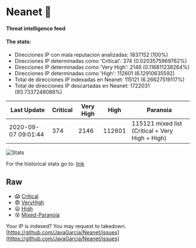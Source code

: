# Neanet :hocho:
#### Threat intelligence feed
#### The stats:

- Direcciones IP con mala reputacion analizadas: 1837152 (100%)
- Direcciones IP determinadas como 'Critical':  374 (0.0203575969762%)
- Direcciones IP determinadas como 'Very High':  2146 (0.116811238264%)
- Direcciones IP determinadas como 'High':  112601 (6.12910635592)
- Total de direcciones IP indexadas en Neanet:  115121 (6.26627519117%)
- Total de direcciones IP descartadas en Neanet:  1722031 (93.7337248088%)

| Last Update | Critical | Very High | High | Paranoia |
| --- | --- | --- | --- | --- |
| 2020-09-07 09:01:44 | 374 | 2146 | 112601 | 115121 mixed list (Critical + Very High + High)|

![Stats](https://docs.google.com/spreadsheets/d/e/2PACX-1vSnaNMIXVabIpDJjufMlzH7poXnshF3mgd8Is1g9ytUEzVsP5my4Trn8f-xkoLLQ38xpL3HtmUexLo6/pubchart?oid=501124687&format=image)

For the historical stats go to: [link](/stats.csv)
## Raw
- :scream: [Critical](https://raw.githubusercontent.com/JavaGarcia/Neanet/master/blacklists/neanet_critical.txt)
- :fearful: [VeryHigh](https://raw.githubusercontent.com/JavaGarcia/Neanet/master/blacklists/neanet_veryHigh.txtt)
- :frowning: [High](https://raw.githubusercontent.com/JavaGarcia/Neanet/master/blacklists/neanet_high.txt)
- :dizzy_face: [Mixed-Paranoia](https://raw.githubusercontent.com/JavaGarcia/Neanet/master/blacklists/neanet_all.txt)


Your IP is indexed? You may request to takedown. [https://github.com/JavaGarcia/Neanet/issues](https://github.com/JavaGarcia/Neanet/issues)


































































































































































































































































































































































































































































































































































































































